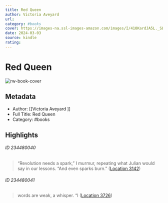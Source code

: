 ```yaml
---
title: Red Queen
author: Victoria Aveyard 
url: 
category: #books
cover: https://images-na.ssl-images-amazon.com/images/I/410KardJA5L._SL200_.jpg
date: 2024-03-03
source: kindle
rating:
---
```

# Red Queen

![rw-book-cover](https://images-na.ssl-images-amazon.com/images/I/410KardJA5L._SL200_.jpg)

## Metadata
- Author: [[Victoria Aveyard ]]
- Full Title: Red Queen
- Category: #books

## Highlights
###### ID 234480040
> “Revolution needs a spark,” I murmur, repeating what Julian would say in our lessons. “And even sparks burn.” ([Location 3142](https://readwise.io/to_kindle?action=open&asin=B00KFG156C&location=3142))
    
###### ID 234480041
> words are weak, a whisper. “I ([Location 3726](https://readwise.io/to_kindle?action=open&asin=B00KFG156C&location=3726))
    
